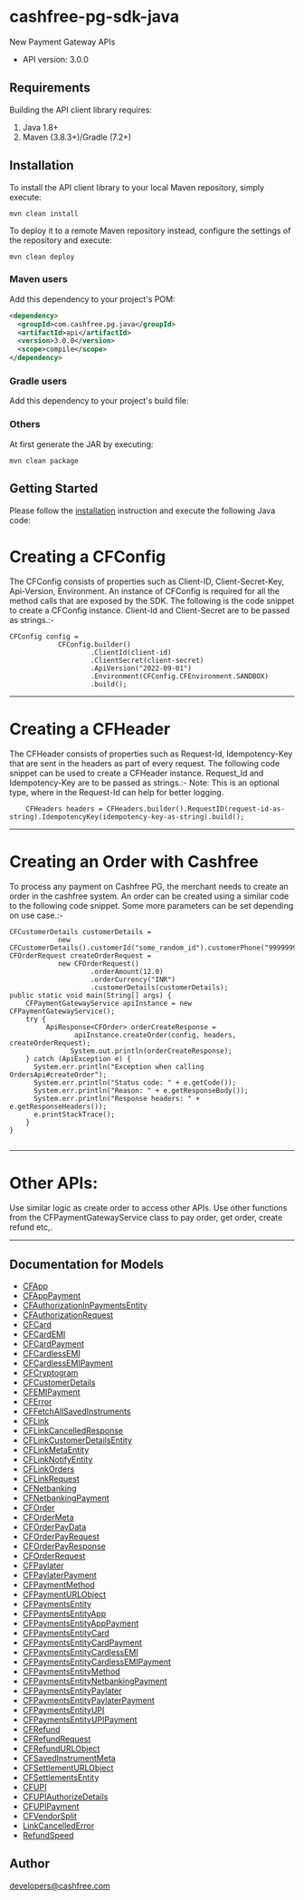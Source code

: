 # cashfree-pg-sdk-java

New Payment Gateway APIs
- API version: 3.0.0


## Requirements

Building the API client library requires:
1. Java 1.8+
2. Maven (3.8.3+)/Gradle (7.2+)

## Installation

To install the API client library to your local Maven repository, simply execute:

```shell
mvn clean install
```

To deploy it to a remote Maven repository instead, configure the settings of the repository and execute:

```shell
mvn clean deploy
```

### Maven users

Add this dependency to your project's POM:

```xml
<dependency>
  <groupId>com.cashfree.pg.java</groupId>
  <artifactId>api</artifactId>
  <version>3.0.0</version>
  <scope>compile</scope>
</dependency>
```

### Gradle users

Add this dependency to your project's build file:

### Others

At first generate the JAR by executing:

```shell
mvn clean package
```

## Getting Started

Please follow the [installation](#installation) instruction and execute the following Java code:
# Creating a CFConfig

The CFConfig consists of properties such as Client-ID, Client-Secret-Key, Api-Version, Environment. An instance of CFConfig is required for all the method calls that are exposed by the SDK. The following is the code snippet to create a CFConfig instance. Client-Id and Client-Secret are to be passed as strings.:-

```
CFConfig config =
            CFConfig.builder()
                    .ClientId(client-id)
                    .ClientSecret(client-secret)
                    .ApiVersion("2022-09-01")
                    .Environment(CFConfig.CFEnvironment.SANDBOX)
                    .build();
```
---
# Creating a CFHeader

The CFHeader consists of properties such as Request-Id, Idempotency-Key that are sent in the headers as part of every request. The following code snippet can be used to create a CFHeader instance. Request_Id and Idempotency-Key are to be passed as strings.:-
Note: This is an optional type, where in the Request-Id can help for better logging.
```
    CFHeaders headers = CFHeaders.builder().RequestID(request-id-as-string).IdempotencyKey(idempotency-key-as-string).build();
```
---
# Creating an Order with Cashfree

To process any payment on Cashfree PG, the merchant needs to create an order in the cashfree system. An order can be created using a similar code to the following code snippet. Some more parameters can be set depending on use case.:-

```
CFCustomerDetails customerDetails =
            new CFCustomerDetails().customerId("some_random_id").customerPhone("9999999999");
CFOrderRequest createOrderRequest =
            new CFOrderRequest()
                    .orderAmount(12.0)
                    .orderCurrency("INR")
                    .customerDetails(customerDetails);
public static void main(String[] args) {
    CFPaymentGatewayService apiInstance = new CFPaymentGatewayService();
    try {
         ApiResponse<CFOrder> orderCreateResponse =
                apiInstance.createOrder(config, headers, createOrderRequest);
               System.out.println(orderCreateResponse);
    } catch (ApiException e) {
      System.err.println("Exception when calling OrdersApi#createOrder");
      System.err.println("Status code: " + e.getCode());
      System.err.println("Reason: " + e.getResponseBody());
      System.err.println("Response headers: " + e.getResponseHeaders());
      e.printStackTrace();
    }
}
    
```
---
# Other APIs:

Use similar logic as create order to access other APIs. Use other functions from the CFPaymentGatewayService class to pay order, get order, create refund etc,.

---
## Documentation for Models

 - [CFApp](docs/CFApp.md)
 - [CFAppPayment](docs/CFAppPayment.md)
 - [CFAuthorizationInPaymentsEntity](docs/CFAuthorizationInPaymentsEntity.md)
 - [CFAuthorizationRequest](docs/CFAuthorizationRequest.md)
 - [CFCard](docs/CFCard.md)
 - [CFCardEMI](docs/CFCardEMI.md)
 - [CFCardPayment](docs/CFCardPayment.md)
 - [CFCardlessEMI](docs/CFCardlessEMI.md)
 - [CFCardlessEMIPayment](docs/CFCardlessEMIPayment.md)
 - [CFCryptogram](docs/CFCryptogram.md)
 - [CFCustomerDetails](docs/CFCustomerDetails.md)
 - [CFEMIPayment](docs/CFEMIPayment.md)
 - [CFError](docs/CFError.md)
 - [CFFetchAllSavedInstruments](docs/CFFetchAllSavedInstruments.md)
 - [CFLink](docs/CFLink.md)
 - [CFLinkCancelledResponse](docs/CFLinkCancelledResponse.md)
 - [CFLinkCustomerDetailsEntity](docs/CFLinkCustomerDetailsEntity.md)
 - [CFLinkMetaEntity](docs/CFLinkMetaEntity.md)
 - [CFLinkNotifyEntity](docs/CFLinkNotifyEntity.md)
 - [CFLinkOrders](docs/CFLinkOrders.md)
 - [CFLinkRequest](docs/CFLinkRequest.md)
 - [CFNetbanking](docs/CFNetbanking.md)
 - [CFNetbankingPayment](docs/CFNetbankingPayment.md)
 - [CFOrder](docs/CFOrder.md)
 - [CFOrderMeta](docs/CFOrderMeta.md)
 - [CFOrderPayData](docs/CFOrderPayData.md)
 - [CFOrderPayRequest](docs/CFOrderPayRequest.md)
 - [CFOrderPayResponse](docs/CFOrderPayResponse.md)
 - [CFOrderRequest](docs/CFOrderRequest.md)
 - [CFPaylater](docs/CFPaylater.md)
 - [CFPaylaterPayment](docs/CFPaylaterPayment.md)
 - [CFPaymentMethod](docs/CFPaymentMethod.md)
 - [CFPaymentURLObject](docs/CFPaymentURLObject.md)
 - [CFPaymentsEntity](docs/CFPaymentsEntity.md)
 - [CFPaymentsEntityApp](docs/CFPaymentsEntityApp.md)
 - [CFPaymentsEntityAppPayment](docs/CFPaymentsEntityAppPayment.md)
 - [CFPaymentsEntityCard](docs/CFPaymentsEntityCard.md)
 - [CFPaymentsEntityCardPayment](docs/CFPaymentsEntityCardPayment.md)
 - [CFPaymentsEntityCardlessEMI](docs/CFPaymentsEntityCardlessEMI.md)
 - [CFPaymentsEntityCardlessEMIPayment](docs/CFPaymentsEntityCardlessEMIPayment.md)
 - [CFPaymentsEntityMethod](docs/CFPaymentsEntityMethod.md)
 - [CFPaymentsEntityNetbankingPayment](docs/CFPaymentsEntityNetbankingPayment.md)
 - [CFPaymentsEntityPaylater](docs/CFPaymentsEntityPaylater.md)
 - [CFPaymentsEntityPaylaterPayment](docs/CFPaymentsEntityPaylaterPayment.md)
 - [CFPaymentsEntityUPI](docs/CFPaymentsEntityUPI.md)
 - [CFPaymentsEntityUPIPayment](docs/CFPaymentsEntityUPIPayment.md)
 - [CFRefund](docs/CFRefund.md)
 - [CFRefundRequest](docs/CFRefundRequest.md)
 - [CFRefundURLObject](docs/CFRefundURLObject.md)
 - [CFSavedInstrumentMeta](docs/CFSavedInstrumentMeta.md)
 - [CFSettlementURLObject](docs/CFSettlementURLObject.md)
 - [CFSettlementsEntity](docs/CFSettlementsEntity.md)
 - [CFUPI](docs/CFUPI.md)
 - [CFUPIAuthorizeDetails](docs/CFUPIAuthorizeDetails.md)
 - [CFUPIPayment](docs/CFUPIPayment.md)
 - [CFVendorSplit](docs/CFVendorSplit.md)
 - [LinkCancelledError](docs/LinkCancelledError.md)
 - [RefundSpeed](docs/RefundSpeed.md)

## Author

developers@cashfree.com

